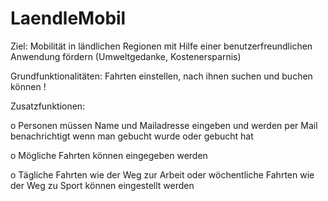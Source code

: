 # LaendleMobil

Ziel:    Mobilität in ländlichen Regionen mit Hilfe einer benutzerfreundlichen Anwendung fördern (Umweltgedanke, Kostenersparnis)

Grundfunktionalitäten:      Fahrten einstellen, nach ihnen suchen und buchen können !

Zusatzfunktionen:

  o Personen müssen Name und Mailadresse eingeben und werden per Mail benachrichtigt wenn man gebucht wurde oder gebucht hat
  
  o Mögliche Fahrten können eingegeben werden
  
  o Tägliche Fahrten wie der Weg zur Arbeit oder wöchentliche Fahrten wie der Weg zu Sport können eingestellt werden
   
